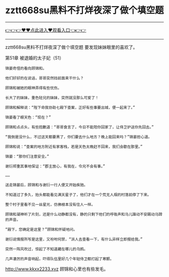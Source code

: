 # zztt668su黑料不打烊夜深了做个填空题

<hr/><a href="https://github.com/qiuhjg/faxd/issues/1">👉👉👉♥♥点此进入♥观看入口👈👉👉</a><hr/>

zztt668su黑料不打烊夜深了做个填空题
要发现妹妹眼里的喜欢了。

第51章 被退婚的太子妃（51）

    锦晏奇怪的看向顾锦和。

    他们好好的在说话，哥哥突然挡前面来干什么？

    顾锦和被她的眼神弄得有些忧伤。

    长大了的妹妹，重色轻兄的妹妹，突然就没那么可爱了！

    顾锦和解释说：“陛下命我协助七殿下查案，正好有些事要出城，便一起来了。”

    锦晏看了眼天色：“现在？”

    顾锦和点点头，有些抱歉道：“哥哥食言了，今日不能陪你回家了，让侍卫护送你先回去。”

    “我倒是没什么，不过这天都要黑了，你们要去什么地方？晚上能回来吗？”锦晏担心道。

    顾锦和说：“查案的地方附近有家客栈，若是天色太晚赶不回来，我们会歇在那里。”

    锦晏：“那你们注意安全。”

    谢衍郑重其事地保证：“郡主放心，有我在，令兄不会有事。”

    ……

    送走锦晏后，顾锦和与谢衍一行人便又开始疾驰。

    不知道过了多久，抬头都能看见满天星子了，他们才在一个荒无人烟的村落前停了下来。

    整个村子里看不见一丝星光，仿佛根本没有住人一样。

    顾锦和凝神听了片刻，还是什么动静都没有，静的只剩下他们的呼吸声和马儿躁动不安踢动马蹄的声音。

    “殿下，您确定是这里？”顾锦和怀疑地问。

    谢衍说情报所写是这里，又吩咐何禁，“派人去查看一下，有什么异样立即报给我。”

    突然一阵风吹过，惊起了不知道藏在哪儿的乌鸦。

    几声凄厉的声音响起，吓得队伍里好几个年轻侍卫都打起了寒颤。
http://www.kkxx2233.xyz
    顾锦和心里也有些发毛。

